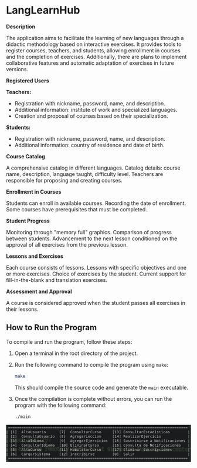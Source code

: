 # LangLearnHub

**Description**

The application aims to facilitate the learning of new languages through a didactic methodology based on interactive exercises. It provides tools to register courses, teachers, and students, allowing enrollment in courses and the completion of exercises. Additionally, there are plans to implement collaborative features and automatic adaptation of exercises in future versions.

**Registered Users**

**Teachers:**
- Registration with nickname, password, name, and description.
- Additional information: institute of work and specialized languages.
- Creation and proposal of courses based on their specialization.

**Students:**
- Registration with nickname, password, name, and description.
- Additional information: country of residence and date of birth.

**Course Catalog**

A comprehensive catalog in different languages.
Catalog details: course name, description, language taught, difficulty level.
Teachers are responsible for proposing and creating courses.

**Enrollment in Courses**

Students can enroll in available courses.
Recording the date of enrollment.
Some courses have prerequisites that must be completed.

**Student Progress**

Monitoring through "memory full" graphics.
Comparison of progress between students.
Advancement to the next lesson conditioned on the approval of all exercises from the previous lesson.

**Lessons and Exercises**

Each course consists of lessons.
Lessons with specific objectives and one or more exercises.
Choice of exercises by the student.
Current support for fill-in-the-blank and translation exercises.

**Assessment and Approval**

A course is considered approved when the student passes all exercises in their lessons.





## How to Run the Program

To compile and run the program, follow these steps:

1. Open a terminal in the root directory of the project.

2. Run the following command to compile the program using `make`:

   ```bash
   make
   ```

   This should compile the source code and generate the `main` executable.

3. Once the compilation is complete without errors, you can run the program with the following command:

   ```bash
   ./main
   ```

  



![Program Interface](docs/view.png)


